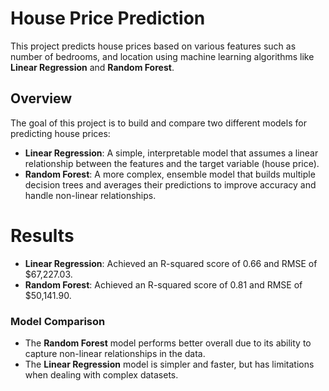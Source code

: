 # House Price Prediction

This project predicts house prices based on various features such as number of bedrooms, and location using machine learning algorithms like **Linear Regression** and **Random Forest**.

## Overview

The goal of this project is to build and compare two different models for predicting house prices:
- **Linear Regression**: A simple, interpretable model that assumes a linear relationship between the features and the target variable (house price).
- **Random Forest**: A more complex, ensemble model that builds multiple decision trees and averages their predictions to improve accuracy and handle non-linear relationships.

# Results

- **Linear Regression**: Achieved an R-squared score of 0.66 and RMSE of $67,227.03.
- **Random Forest**: Achieved an R-squared score of 0.81 and RMSE of $50,141.90.

### Model Comparison
- The **Random Forest** model performs better overall due to its ability to capture non-linear relationships in the data.
- The **Linear Regression** model is simpler and faster, but has limitations when dealing with complex datasets.
